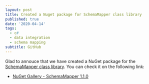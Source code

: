 ```yaml
---
layout: post
title: Created a Nuget package for SchemaMapper class library
published: true
date: '2020-04-14'
tags:
  - c#
  - data integration
  - schema mapping
subtitle: GitHub
---
```

Glad to annouce that we have created a NuGet package for the [SchemaMapper class library](https://github.com/munchy-bytes/SchemaMapper). You can check it on the following link:
- [NuGet Gallery - SchemaMapper 1.1.0](https://www.nuget.org/packages/SchemaMapper/)
